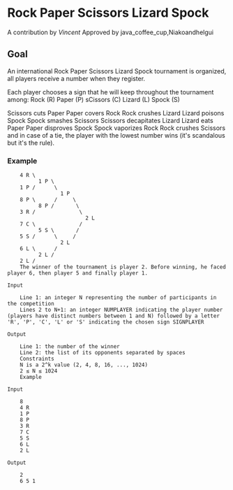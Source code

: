 # Rock Paper Scissors Lizard Spock
A contribution by _Vincent_
 Approved by java_coffee_cup,Niakoandhelgui

## Goal
An international Rock Paper Scissors Lizard Spock tournament is organized, all players receive a number when they register.

Each player chooses a sign that he will keep throughout the tournament among:
Rock (R)
Paper (P)
sCissors (C)
Lizard (L)
Spock (S)

Scissors cuts Paper
Paper covers Rock
Rock crushes Lizard
Lizard poisons Spock
Spock smashes Scissors
Scissors decapitates Lizard
Lizard eats Paper
Paper disproves Spock
Spock vaporizes Rock
Rock crushes Scissors
and in case of a tie, the player with the lowest number wins (it's scandalous but it's the rule).


### Example
        4 R \
              1 P \
        1 P /      \
                     1 P
        8 P \      /     \
              8 P /       \
        3 R /              \
                             2 L
        7 C \              /
              5 S \       /
        5 S /      \     /
                     2 L
        6 L \      /
              2 L /
        2 L /
        The winner of the tournament is player 2. Before winning, he faced player 6, then player 5 and finally player 1.

    Input

        Line 1: an integer N representing the number of participants in the competition
        Lines 2 to N+1: an integer NUMPLAYER indicating the player number (players have distinct numbers between 1 and N) followed by a letter 'R', 'P', 'C', 'L' or 'S' indicating the chosen sign SIGNPLAYER

    Output

        Line 1: the number of the winner
        Line 2: the list of its opponents separated by spaces
        Constraints
        N is a 2^k value (2, 4, 8, 16, ..., 1024)
        2 ≤ N ≤ 1024
        Example

    Input

        8
        4 R
        1 P
        8 P
        3 R
        7 C
        5 S
        6 L
        2 L

    Output

        2
        6 5 1        